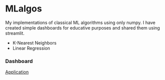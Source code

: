 # MLalgos
My implementations of classical ML algorithms using only numpy. I have created simple dashboards for educative purposes and shared them using streamlit.
* K-Nearest Neighbors
* Linear Regression


### Dashboard
[Application](https://share.streamlit.io/sulmank/mlalgos/main/KNN/app.py)
